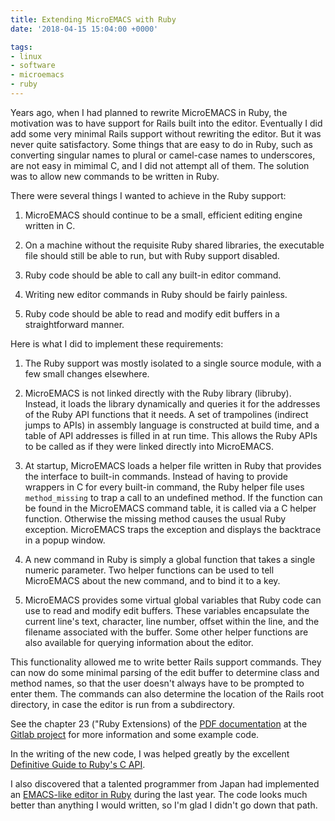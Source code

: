 ```yaml
---
title: Extending MicroEMACS with Ruby
date: '2018-04-15 15:04:00 +0000'

tags:
- linux
- software
- microemacs
- ruby
---
```


Years ago, when I had planned to rewrite MicroEMACS in Ruby, the motivation
was to have support for Rails built into the editor.  Eventually
I did add some very minimal Rails support without rewriting the editor.
But it was never quite satisfactory.  Some things that are easy
to do in Ruby, such as converting singular names to plural or camel-case
names to underscores, are not easy in mimimal C, and I did not attempt
all of them.  The solution was to allow new commands to be written in Ruby.

<!--more-->

There were several things I wanted to achieve in the Ruby support:

1. MicroEMACS should continue to be a small, efficient
editing engine written in C.

2. On a machine without the requisite Ruby shared libraries, the executable file
should still be able to run, but with Ruby support disabled.

3. Ruby code should be able to call any built-in editor command.

4. Writing new editor commands in Ruby should be fairly painless.

5. Ruby code should be able to read and modify edit buffers
in a straightforward manner.

Here is what I did to implement these requirements:

1. The Ruby support was mostly isolated to a single
source module, with a few small changes elsewhere.

2. MicroEMACS is not linked directly with
the Ruby library (libruby).  Instead, it loads the library dynamically
and queries it for the addresses of the Ruby API functions that it
needs.  A set of trampolines (indirect jumps to APIs) in assembly language
is constructed at build time, and a table of API addresses is filled
in at run time.  This allows the Ruby APIs to be called as
if they were linked directly into MicroEMACS.

3. At startup, MicroEMACS loads a helper file written in Ruby that
provides the interface to built-in commands.  Instead of having to
provide wrappers in C for every built-in command, the Ruby helper
file uses `method_missing` to trap a call to an undefined method.  If
the function can be found in the MicroEMACS command table, it is called
via a C helper function.  Otherwise the missing method causes the usual
Ruby exception.  MicroEMACS traps the exception and displays the
backtrace in a popup window.

4. A new command in Ruby is simply a global function that takes a single
numeric parameter.  Two helper functions can be used to tell MicroEMACS
about the new command, and to bind it to a key.

5. MicroEMACS provides some virtual global variables that Ruby code can
use to read and modify edit buffers.  These variables encapsulate the
current line's text, character, line number, offset within the line,
and the filename associated with the buffer.
Some other helper functions are also available for querying information
about the editor.

This functionality allowed me to write better Rails support commands.
They can now do some minimal parsing of the edit buffer to determine
class and method names, so that the user doesn't always have to
be prompted to enter them.  The commands can also determine the location
of the Rails root directory, in case the editor is run from a subdirectory.

See the chapter 23 ("Ruby Extensions)
of the [PDF documentation](https://gitlab.com/bloovis/micro-emacs/blob/master/doc/microemacs.pdf)
at the [Gitlab project](https://gitlab.com/bloovis/micro-emacs)
for more information and some example code.

In the writing of the new code, I was helped greatly by the excellent
[Definitive Guide to Ruby's C API](http://silverhammermba.github.io/emberb/c/).

I also discovered that a talented programmer from Japan had implemented
an [EMACS-like editor in Ruby](https://github.com/shugo/textbringer)
during the last year.  The code looks much better than anything I would
written, so I'm glad I didn't go down that path.

